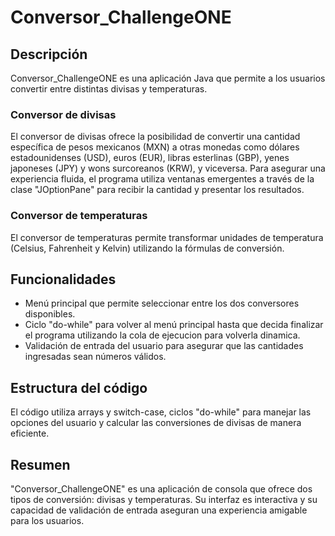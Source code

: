 <h1>Conversor_ChallengeONE</h1>

<h2>Descripción</h2>
<p>Conversor_ChallengeONE es una aplicación Java que permite a los usuarios convertir entre distintas divisas y temperaturas.</p>

<h3>Conversor de divisas</h3>
<p>El conversor de divisas ofrece la posibilidad de convertir una cantidad específica de pesos mexicanos (MXN) a otras monedas como dólares estadounidenses (USD), euros (EUR), libras esterlinas (GBP), yenes japoneses (JPY) y wons surcoreanos (KRW), y viceversa. Para asegurar una experiencia fluida, el programa utiliza ventanas emergentes a través de la clase "JOptionPane" para recibir la cantidad y presentar los resultados.</p>

<h3>Conversor de temperaturas</h3>
<p>El conversor de temperaturas permite transformar unidades de temperatura (Celsius, Fahrenheit y Kelvin) utilizando la fórmulas de conversión.</p>

<h2>Funcionalidades</h2>
<ul>
  <li>Menú principal que permite seleccionar entre los dos conversores disponibles.</li>
  <li>Ciclo "do-while" para volver al menú principal hasta que decida finalizar el programa utilizando la cola de ejecucion para volverla dinamica.</li>
  <li>Validación de entrada del usuario para asegurar que las cantidades ingresadas sean números válidos.</li>
</ul>

<h2>Estructura del código</h2>
<p>El código utiliza arrays y switch-case, ciclos "do-while" para manejar las opciones del usuario y calcular las conversiones de divisas de manera eficiente.</p>

<h2>Resumen</h2>
<p>"Conversor_ChallengeONE" es una aplicación de consola que ofrece dos tipos de conversión: divisas y temperaturas. Su interfaz es interactiva y su capacidad de validación de entrada aseguran una experiencia amigable para los usuarios.</p>
